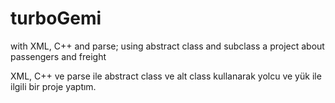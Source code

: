# turboGemi
with XML, C++ and parse; using
abstract class and subclass a
project about passengers and
freight


XML, C++ ve parse ile abstract
class ve alt class kullanarak
yolcu ve yük ile ilgili bir proje
yaptım.
